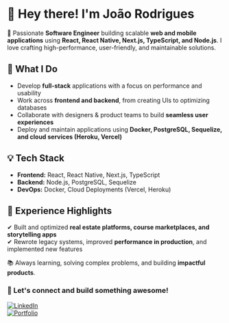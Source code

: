 # 👋 Hey there! I'm João Rodrigues 

🚀 Passionate **Software Engineer** building scalable **web and mobile applications** using **React, React Native, Next.js, TypeScript, and Node.js**. I love crafting high-performance, user-friendly, and maintainable solutions.  

## 🔹 What I Do  
- Develop **full-stack** applications with a focus on performance and usability  
- Work across **frontend and backend**, from creating UIs to optimizing databases  
- Collaborate with designers & product teams to build **seamless user experiences**  
- Deploy and maintain applications using **Docker, PostgreSQL, Sequelize, and cloud services (Heroku, Vercel)**  

## 💡 Tech Stack  
- **Frontend:** React, React Native, Next.js, TypeScript  
- **Backend:** Node.js, PostgreSQL, Sequelize  
- **DevOps:** Docker, Cloud Deployments (Vercel, Heroku)  

## 📌 Experience Highlights  
✔ Built and optimized **real estate platforms, course marketplaces, and storytelling apps**  
✔ Rewrote legacy systems, improved **performance in production**, and implemented new features  

📚 Always learning, solving complex problems, and building **impactful products**.  

### 🌟 Let's connect and build something awesome!  
[![LinkedIn](https://img.shields.io/badge/LinkedIn-Connect-blue?style=flat&logo=linkedin)](https://linkedin.com/in/yourprofile)  
[![Portfolio](https://img.shields.io/badge/Portfolio-Visit-brightgreen?style=flat)](https://yourportfolio.com)
